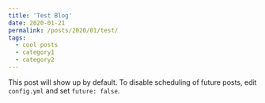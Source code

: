 ```yaml
---
title: 'Test Blog'
date: 2020-01-21
permalink: /posts/2020/01/test/
tags:
  - cool posts
  - category1
  - category2
---
```


This post will show up by default. To disable scheduling of future posts, edit `config.yml` and set `future: false`.

